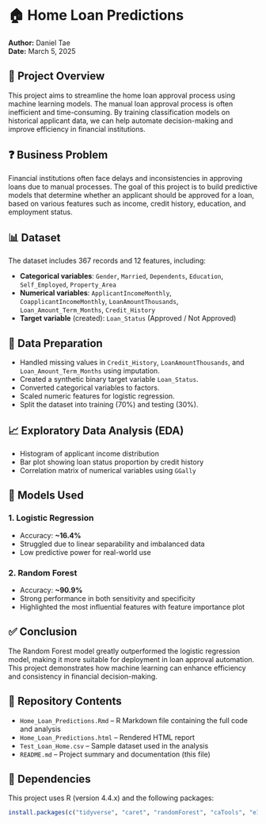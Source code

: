 # 🏠 Home Loan Predictions

**Author:** Daniel Tae  
**Date:** March 5, 2025

## 📌 Project Overview

This project aims to streamline the home loan approval process using machine learning models. The manual loan approval process is often inefficient and time-consuming. By training classification models on historical applicant data, we can help automate decision-making and improve efficiency in financial institutions.

## ❓ Business Problem

Financial institutions often face delays and inconsistencies in approving loans due to manual processes. The goal of this project is to build predictive models that determine whether an applicant should be approved for a loan, based on various features such as income, credit history, education, and employment status.

## 📊 Dataset

The dataset includes 367 records and 12 features, including:

- **Categorical variables**: `Gender`, `Married`, `Dependents`, `Education`, `Self_Employed`, `Property_Area`
- **Numerical variables**: `ApplicantIncomeMonthly`, `CoapplicantIncomeMonthly`, `LoanAmountThousands`, `Loan_Amount_Term_Months`, `Credit_History`
- **Target variable** (created): `Loan_Status` (Approved / Not Approved)

## 🧼 Data Preparation

- Handled missing values in `Credit_History`, `LoanAmountThousands`, and `Loan_Amount_Term_Months` using imputation.
- Created a synthetic binary target variable `Loan_Status`.
- Converted categorical variables to factors.
- Scaled numeric features for logistic regression.
- Split the dataset into training (70%) and testing (30%).

## 📈 Exploratory Data Analysis (EDA)

- Histogram of applicant income distribution
- Bar plot showing loan status proportion by credit history
- Correlation matrix of numerical variables using `GGally`

## 🤖 Models Used

### 1. Logistic Regression
- Accuracy: **~16.4%**
- Struggled due to linear separability and imbalanced data
- Low predictive power for real-world use

### 2. Random Forest
- Accuracy: **~90.9%**
- Strong performance in both sensitivity and specificity
- Highlighted the most influential features with feature importance plot

## ✅ Conclusion

The Random Forest model greatly outperformed the logistic regression model, making it more suitable for deployment in loan approval automation. This project demonstrates how machine learning can enhance efficiency and consistency in financial decision-making.

## 📁 Repository Contents

- `Home_Loan_Predictions.Rmd` – R Markdown file containing the full code and analysis
- `Home_Loan_Predictions.html` – Rendered HTML report
- `Test_Loan_Home.csv` – Sample dataset used in the analysis
- `README.md` – Project summary and documentation (this file)

## 🔧 Dependencies

This project uses R (version 4.4.x) and the following packages:

```r
install.packages(c("tidyverse", "caret", "randomForest", "caTools", "e1071", "GGally"))
